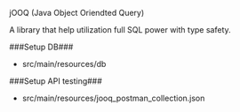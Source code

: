 jOOQ (Java Object Oriendted Query)

A library that help utilization full SQL power with type safety.

###Setup DB###
- src/main/resources/db

###Setup API testing###
- src/main/resources/jooq_postman_collection.json
